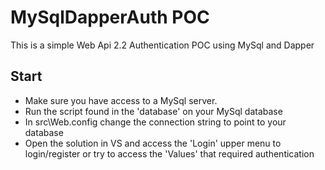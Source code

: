 # MySqlDapperAuth POC
This is a simple Web Api 2.2 Authentication POC using MySql and Dapper

## Start
- Make sure you have access to a MySql server.
- Run the script found in the 'database' on your MySql database
- In src\Web.config change the connection string to point to your database
- Open the solution in VS and access the 'Login' upper menu to login/register or try to access the 'Values' that required authentication
